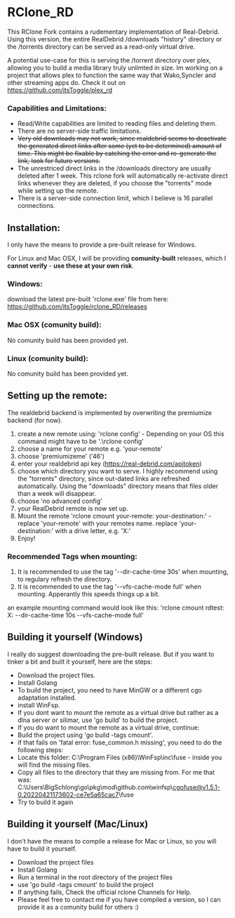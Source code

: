 # RClone_RD

This RClone Fork contains a rudementary implementation of Real-Debrid.
Using this version, the entire RealDebrid /downloads "history" directory or the /torrents directory can be served as a read-only virtual drive. 

A potential use-case for this is serving the /torrent directory over plex, allowing you to build a media library truly unlimted in size. Im working on a project that allows plex to function the same way that Wako,Syncler and other streaming apps do. Check it out on https://github.com/itsToggle/plex_rd

### Capabilities and Limitations:

- Read/Write capabilities are limited to reading files and deleting them. 
- There are no server-side traffic limitations.
- ~~Very old downloads may not work, since realdebrid seems to deactivate the generated direct links after some (yet to be determined) amount of time. This might be fixable by catching the error and re-generate the link, look for future versions.~~
- The unrestriced direct links in the /downloads directory are usually deleted after 1 week. This rclone fork will automatically re-activate direct links whenever they are deleted, if you choose the "torrents" mode while setting up the remote.
- There is a server-side connection limit, which I believe is 16 parallel connections.

## Installation:

I only have the means to provide a pre-built release for Windows. 

For Linux and Mac OSX, I will be providing **comunity-built** releases, which I **cannot verify** - **use these at your own risk**.

### Windows:

download the latest pre-built 'rclone.exe' file from here: https://github.com/itsToggle/rclone_RD/releases

### Mac OSX (comunity build):

No comunity build has been provided yet.

### Linux (comunity build):

No comunity build has been provided yet.

## Setting up the remote:

The realdebrid backend is implemented by overwriting the premiumize backend (for now).

1. create a new remote using: 'rclone config' - Depending on your OS this command might have to be '.\rclone config'
2. choose a name for your remote e.g. 'your-remote'
3. choose 'premiumizeme' ('46')
4. enter your realdebrid api key (https://real-debrid.com/apitoken)
5. choose which directory you want to serve. I highly recommend using the "torrents" directory, since out-dated links are refreshed automatically. Using the "downloads" directory means that files older than a week will disappear.
6. choose 'no advanced config'
7. your RealDebrid remote is now set up.
8. Mount the remote 'rclone cmount your-remote: your-destination:' - replace 'your-remote' with your remotes name. replace 'your-destination:' with a drive letter, e.g. 'X:'
9. Enjoy!

### Recommended Tags when mounting:

1. It is recommended to use the tag '--dir-cache-time 30s' when mounting, to regulary refresh the directory.
2. It is recommended to use the tag '--vfs-cache-mode full' when mounting. Apperantly this speeds things up a bit.

an example mounting command would look like this: 'rclone cmount rdtest: X: --dir-cache-time 10s --vfs-cache-mode full'

## Building it yourself (Windows)

I really do suggest downloading the pre-built release. But if you want to tinker a bit and built it yourself, here are the steps:
- Download the project files. 
- Install Golang
- To build the project, you need to have MinGW or a different cgo adaptation installed.
- install WinFsp.
- If you dont want to mount the remote as a virtual drive but rather as a dlna server or silimar, use 'go build' to build the project.
- If you do want to mount the remote as a virtual drive, continue:
- Build the project using 'go build -tags cmount'. 
- if that fails on 'fatal error: fuse_common.h missing', you need to do the following steps:
- Locate this folder: C:\Program Files (x86)\WinFsp\inc\fuse - inside you will find the missing files.
- Copy all files to the directory that they are missing from. For me that was: C:\Users\BigSchlong\go\pkg\mod\github.com\winfsp\cgofuse@v1.5.1-0.20220421173602-ce7e5a65cac7\fuse
- Try to build it again

## Building it yourself (Mac/Linux)

I don't have the means to compile a release for Mac or Linux, so you will have to build it yourself.
- Download the project files
- Install Golang 
- Run a terminal in the root directory of the project files
- use 'go build -tags cmount' to build the project
- If anything fails, Check the official rclone Channels for Help.
- Please feel free to contact me if you have compiled a version, so I can provide it as a comunity build for others :)

